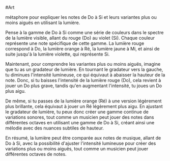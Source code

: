 #Art

métaphore pour expliquer les notes de Do à Si et leurs variantes plus ou moins aiguës en utilisant la lumière.

Pense à la gamme de Do à Si comme une série de couleurs dans le spectre de la lumière visible, allant du rouge (Do) au violet (Si). Chaque couleur représente une note spécifique de cette gamme. La lumière rouge correspond à Do, la lumière orange à Ré, la lumière jaune à Mi, et ainsi de suite jusqu'à la lumière violette, qui représente Si.

Maintenant, pour comprendre les variantes plus ou moins aiguës, imagine que tu as un gradateur de lumière. En tournant le gradateur vers la gauche, tu diminues l'intensité lumineuse, ce qui équivaut à abaisser la hauteur de la note. Donc, si tu baisses l'intensité de la lumière rouge (Do), cela revient à jouer un Do plus grave, tandis qu'en augmentant l'intensité, tu joues un Do plus aigu.

De même, si tu passes de la lumière orange (Ré) à une version légèrement plus brillante, cela équivaut à jouer un Ré légèrement plus aigu. En ajustant le gradateur de lumière, tu peux donc créer une gamme continue de variations sonores, tout comme un musicien peut jouer des notes dans différentes octaves en utilisant une gamme de Do à Si, créant ainsi une mélodie avec des nuances subtiles de hauteur.

En résumé, la lumière peut être comparée aux notes de musique, allant de Do à Si, avec la possibilité d'ajuster l'intensité lumineuse pour créer des variations plus ou moins aiguës, tout comme un musicien peut jouer différentes octaves de notes.